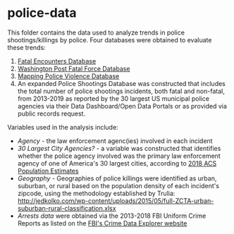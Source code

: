 # police-data
This folder contains the data used to analyze trends in police shootings/killings by police. Four databases were obtained to evaluate these trends:
1. [Fatal Encounters Database](https://fatalencounters.org/)
2. [Washington Post Fatal Force Database](https://github.com/washingtonpost/data-police-shootings/blob/master/fatal-police-shootings-data.csv)
3. [Mapping Police Violence Database](https://mappingpoliceviolence.org/s/MPVDatasetDownload.xlsx)
4. An expanded Police Shootings Database was constructed that includes the total number of police shootings incidents, both fatal and non-fatal, from 2013-2019 as reported by the 30 largest US municipal police agencies via their Data Dashboard/Open Data Portals or as provided via public records request.

Variables used in the analysis include:
- *Agency* - the law enforcement agenc(ies) involved in each incident
- *30 Largest City Agencies?* - a variable was constructed that identifies whether the police agency involved was the primary law enforcement agency of one of America's 30 largest cities, according to [2018 ACS Population Estimates](https://data.census.gov/cedsci/table?q=United%20States&g=0100000US.160000&tid=ACSDT1Y2018.B01003&hidePreview=true)
- *Geography* - Geographies of police killings were identified as urban, suburban, or rural based on the population density of each incident's zipcode, using the methodology established by Trulia: http://jedkolko.com/wp-content/uploads/2015/05/full-ZCTA-urban-suburban-rural-classification.xlsx
- *Arrests data* were obtained via the 2013-2018 FBI Uniform Crime Reports as listed on the [FBI's Crime Data Explorer website](https://crime-data-explorer.fr.cloud.gov/explorer/national/united-states/arrest)
